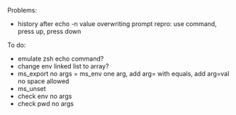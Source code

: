Problems:
-	history after echo -n value overwriting prompt
	repro: use command, press up, press down

To do:
-	emulate zsh echo command?
-	change env linked list to array?
-	ms_export
	no args = ms_env
	one arg, add arg=
	with equals, add arg=val
	no space allowed
-	ms_unset
-	check env no args
-	check pwd no args
